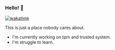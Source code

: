 ### Hello! 👋

[![wakatime](https://wakatime.com/badge/user/008ff432-30a8-46b1-84c9-e71859ddcbed.svg)](https://wakatime.com/@008ff432-30a8-46b1-84c9-e71859ddcbed)

This is just a place nobody cares about.

- I'm currently working on tpm and trusted system.
- I'm struggle to learn.
